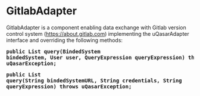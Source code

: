 # GitlabAdapter

GitlabAdapter is a component enabling data exchange with Gitlab version 
control system (https://about.gitlab.com) implementing the uQasarAdapter 
interface and overriding the following methods:

<strong><pre>public  List<Measurement> query(BindedSystem bindedSystem, User user, QueryExpression queryExpression) throws uQasarException;</pre></strong>
<strong><pre>public List<Measurement> query(String bindedSystemURL, String credentials,	String queryExpression) throws uQasarException;</pre></strong>


